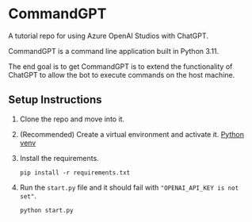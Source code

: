 # CommandGPT
A tutorial repo for using Azure OpenAI Studios with ChatGPT.

CommandGPT is a command line application built in Python 3.11.

The end goal is to get CommandGPT is to extend the functionality of ChatGPT to allow the bot to execute commands on the host machine.

## Setup Instructions

1. Clone the repo and move into it.
1. (Recommended) Create a virtual environment and activate it. [Python venv](https://docs.python.org/3/library/venv.html)

1. Install the requirements.
    ```
    pip install -r requirements.txt
    ```

1. Run the `start.py` file and it should fail with `"OPENAI_API_KEY is not set"`.
    ```
    python start.py
    ```
